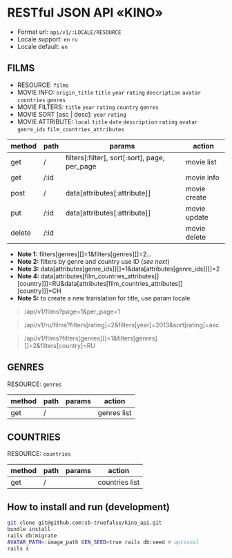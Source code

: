 # RESTful JSON API «KINO»
* Format url: `api/v1/:LOCALE/RESOURCE`
* Locale support: `en` `ru` 
* Locale default: `en` 

## FILMS
* RESOURCE: `films`
* MOVIE INFO:   `origin_title` `title` `year` `rating` `description` `avatar` `countries` `genres`
* MOVIE FILTERS: `title` `year` `rating` `country` `genres`
* MOVIE SORT [asc | desc]:  `year` `rating`
* MOVIE ATTRIBUTE: `local` `title` `date` `description` `rating` `avatar` `genre_ids` `film_countries_attributes`

method  |path| params|action|
------------- |-------------| -------------| -------------
get  | /|filters[:filter], sort[:sort], page, per_page|movie list
get  |/:id||movie info
post|/|data[attributes[:attribute]]|movie create
put|/:id|data[attributes[:attribute]]|movie update
delete|/:id| |movie delete

* **Note 1:** filters[genres][]=1&filters[genres][]=2...
* **Note 2:** filters by genre and country use ID (_see next_)
* **Note 3:** data[attributes[genre_ids]][]=1&data[attributes[genre_ids]][]=2
* **Note 4:** data[attributes[film_countries_attributes[][country]]]=RU&data[attributes[film_countries_attributes[][country]]]=CH
* **Note 5:** to create a new translation for title, use param locale

> /api/v1/films?page=1&per_page=1

> /api/v1/ru/films?filters[rating]=2&filters[year]=2013&sort[rating]=asc

> /api/v1/films?filters[genres][]=1&filters[genres][]=2&filters[country]=RU

## GENRES
RESOURCE: `genres`

method  |path| params|action|
------------- |-------------| -------------| -------------
get  |/| |genres list

## COUNTRIES
RESOURCE: `countries`

method  |path |params|action|
------------- |-------------| -------------| -------------
get |/||countries list

## How to install and run (development)
```bash
git clone git@github.com:sb-truefalse/kino_api.git
bundle install
rails db:migrate
AVATAR_PATH=:image_path GEN_SEED=true rails db:seed # optional
rails s
```